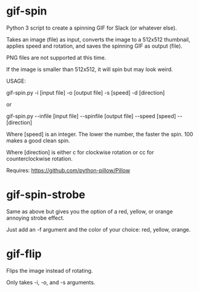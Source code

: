 # gif-spin
Python 3 script to create a spinning GIF for Slack (or whatever else).

Takes an image (file) as input, converts the image to a 512x512 thumbnail, applies speed and rotation, and saves the spinning GIF as output (file).

PNG files are not supported at this time.

If the image is smaller than 512x512, it will spin but may look weird.

USAGE:

gif-spin.py -i [input file] -o [output file] -s [speed] -d [direction]

or

gif-spin.py --infile [input file] --spinfile [output file] --speed [speed] -- [direction]

Where [speed] is an integer. The lower the number, the faster the spin. 100 makes a good clean spin.

Where [direction] is either c for clockwise rotation or cc for counterclockwise rotation.

Requires: https://github.com/python-pillow/Pillow



# gif-spin-strobe
Same as above but gives you the option of a red, yellow, or orange annoying strobe effect.

Just add an -f argument and the color of your choice: red, yellow, orange.

# gif-flip
Flips the image instead of rotating.

Only takes -i, -o, and -s arguments.
